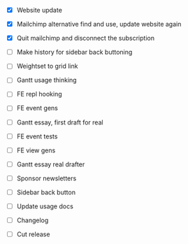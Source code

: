 - [x] Website update
- [x] Mailchimp alternative find and use, update website again
- [x] Quit mailchimp and disconnect the subscription

- [ ] Make history for sidebar back buttoning
- [ ] Weightset to grid link
- [ ] Gantt usage thinking
- [ ] FE repl hooking
- [ ] FE event gens

- [ ] Gantt essay, first draft for real
- [ ] FE event tests
- [ ] FE view gens

- [ ] Gantt essay real drafter
- [ ] Sponsor newsletters
- [ ] Sidebar back button
- [ ] Update usage docs

- [ ] Changelog
- [ ] Cut release
